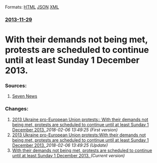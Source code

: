 
Formats: [HTML](/news/2013/11/29/with-their-demands-not-being-met-protests-are-scheduled-to-continue-until-at-least-sunday-1-december-2013.html)  [JSON](/news/2013/11/29/with-their-demands-not-being-met-protests-are-scheduled-to-continue-until-at-least-sunday-1-december-2013.json)  [XML](/news/2013/11/29/with-their-demands-not-being-met-protests-are-scheduled-to-continue-until-at-least-sunday-1-december-2013.xml)  

### [2013-11-29](/news/2013/11/29/index.md)

##### 
# With their demands not being met, protests are scheduled to continue until at least Sunday 1 December 2013. 




### Sources:

1. [Seven News](http://au.news.yahoo.com/world/a/20081107/ukraine-opposition-demands-leader-resign-after-eu-snub/)

### Changes:

1. [2013 Ukraine pro-European Union protests:: With their demands not being met, protests are scheduled to continue until at least Sunday 1 December 2013. ](/news/2013/11/29/2013-ukraine-pro-european-union-protests-with-their-demands-not-being-met-protests-are-scheduled-to-continue-until-at-least-sunday-1-dece.md) _2018-02-06 13:49:25 (First version)_
2. [2013 Ukraine pro-European Union protests:With their demands not being met, protests are scheduled to continue until at least Sunday 1 December 2013. ](/news/2013/11/29/2013-ukraine-pro-european-union-protests-pwith-their-demands-not-being-met-protests-are-scheduled-to-continue-until-at-least-sunday-1-decem.md) _2018-02-06 13:49:25 (Update)_
2. [With their demands not being met, protests are scheduled to continue until at least Sunday 1 December 2013. ](/news/2013/11/29/with-their-demands-not-being-met-protests-are-scheduled-to-continue-until-at-least-sunday-1-december-2013.md) _(Current version)_
